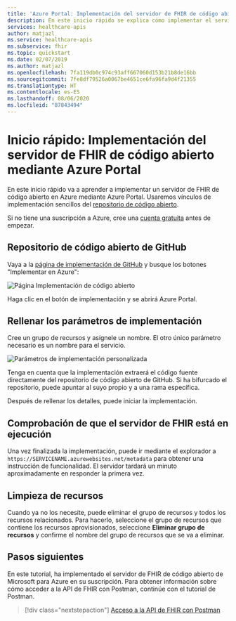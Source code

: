 ```yaml
---
title: 'Azure Portal: Implementación del servidor de FHIR de código abierto para Azure: Azure API for FHIR'
description: En este inicio rápido se explica cómo implementar el servidor de FHIR de código abierto de Microsoft mediante Azure Portal.
services: healthcare-apis
author: matjazl
ms.service: healthcare-apis
ms.subservice: fhir
ms.topic: quickstart
ms.date: 02/07/2019
ms.author: matjazl
ms.openlocfilehash: 7fa119db0c974c93aff667060d153b21b8de16bb
ms.sourcegitcommit: 7fe8df79526a0067be4651ce6fa96fa9d4f21355
ms.translationtype: HT
ms.contentlocale: es-ES
ms.lasthandoff: 08/06/2020
ms.locfileid: "87843494"
---
```

# <a name="quickstart-deploy-open-source-fhir-server-using-azure-portal"></a>Inicio rápido: Implementación del servidor de FHIR de código abierto mediante Azure Portal

En este inicio rápido va a aprender a implementar un servidor de FHIR de código abierto en Azure mediante Azure Portal. Usaremos vínculos de implementación sencillos del [repositorio de código abierto](https://github.com/Microsoft/fhir-server).

Si no tiene una suscripción a Azure, cree una [cuenta gratuita](https://azure.microsoft.com/free/?WT.mc_id=A261C142F) antes de empezar.

## <a name="github-open-source-repository"></a>Repositorio de código abierto de GitHub

Vaya a la [página de implementación de GitHub](https://github.com/Microsoft/fhir-server/blob/master/docs/DefaultDeployment.md) y busque los botones "Implementar en Azure":

![Página Implementación de código abierto](media/quickstart-oss-portal/deployment-page-oss.png)

Haga clic en el botón de implementación y se abrirá Azure Portal.

## <a name="fill-in-deployment-parameters"></a>Rellenar los parámetros de implementación

Cree un grupo de recursos y asígnele un nombre. El otro único parámetro necesario es un nombre para el servicio.

![Parámetros de implementación personalizada](media/quickstart-oss-portal/deployment-custom-parameters.png)

Tenga en cuenta que la implementación extraerá el código fuente directamente del repositorio de código abierto de GitHub. Si ha bifurcado el repositorio, puede apuntar al suyo propio y a una rama específica.

Después de rellenar los detalles, puede iniciar la implementación.

## <a name="validate-fhir-server-is-running"></a>Comprobación de que el servidor de FHIR está en ejecución

Una vez finalizada la implementación, puede ir mediante el explorador a `https://SERVICENAME.azurewebsites.net/metadata` para obtener una instrucción de funcionalidad. El servidor tardará un minuto aproximadamente en responder la primera vez.

## <a name="clean-up-resources"></a>Limpieza de recursos

Cuando ya no los necesite, puede eliminar el grupo de recursos y todos los recursos relacionados. Para hacerlo, seleccione el grupo de recursos que contiene los recursos aprovisionados, seleccione **Eliminar grupo de recursos** y confirme el nombre del grupo de recursos que se va a eliminar.

## <a name="next-steps"></a>Pasos siguientes

En este tutorial, ha implementado el servidor de FHIR de código abierto de Microsoft para Azure en su suscripción. Para obtener información sobre cómo acceder a la API de FHIR con Postman, continúe con el tutorial de Postman.
 
>[!div class="nextstepaction"]
>[Acceso a la API de FHIR con Postman](access-fhir-postman-tutorial.md)